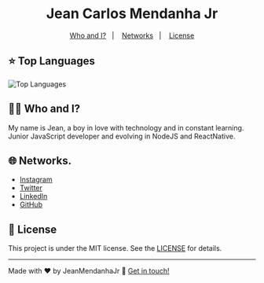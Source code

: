 <h1 align="center">
    Jean Carlos Mendanha Jr
</h1>

<p align="center">
  <a href="#-who-and-i">Who and I?</a>&nbsp;&nbsp;&nbsp;|&nbsp;&nbsp;&nbsp;
  <a href="#-networks">Networks</a>&nbsp;&nbsp;&nbsp;|&nbsp;&nbsp;&nbsp;
  <a href="#-license">License</a>
</p>

## :star: Top Languages
![Top Languages](https://github-readme-stats.vercel.app/api/top-langs/?username=JeanMendanhaJr&layout=compact&theme=react)

## 🤟🏽 Who and I?
My name is Jean, a boy in love with technology and in constant learning. Junior JavaScript developer and evolving in NodeJS and ReactNative.


## 🌐 Networks.
- [Instagram](https://instagram.com/jeanmendanhaa) 
- [Twitter](https://twitter.com/mendanha_jean)
- [LinkedIn](https://www.linkedin.com/in/jeancarlosmendanha/)
- [GitHub](https://github.com/JeanMendanhaJr/)

## 📃 License

This project is under the MIT license. See the [LICENSE](LICENSE.md) for details.

---

Made with ♥ by JeanMendanhaJr :wave: [Get in touch!](https://www.linkedin.com/in/JeanCarlosMendanha/)
